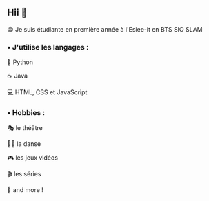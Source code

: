 ## Hii 👋

😁 Je suis étudiante en première année à l'Esiee-it en BTS SIO SLAM

### • J'utilise les langages :

🐍 Python

☕️ Java

💻 HTML, CSS et JavaScript

### • Hobbies :

🎭 le théâtre

💃🏽 la danse

🎮 les jeux vidéos

🎬 les séries

📖 and more !

